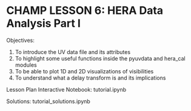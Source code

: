 # CHAMP LESSON 6: HERA Data Analysis Part I

Objectives:

1) To introduce the UV data file and its attributes
2) To highlight some useful functions inside the pyuvdata and hera_cal modules
3) To be able to plot 1D and 2D visualizations of visibilities
4) To understand what a delay transform is and its implications

Lesson Plan Interactive Notebook: tutorial.ipynb

Solutions: tutorial_solutions.ipynb
